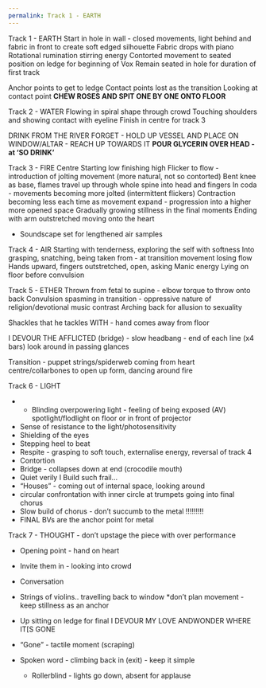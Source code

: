 ```yaml
---
permalink: Track 1 - EARTH
---
```

Track 1 - EARTH
Start in hole in wall - closed movements, 
light behind and fabric in front to create soft edged silhouette 
Fabric drops with piano 
Rotational rumination stirring energy 
Contorted movement to seated position on ledge for beginning of Vox 
Remain seated in hole for duration of first track 

Anchor points to get to ledge 
Contact points lost as the transition 
Looking at contact point
**CHEW ROSES AND SPIT ONE BY ONE ONTO FLOOR**


Track 2 - WATER
Flowing in spiral shape through crowd 
Touching shoulders and showing contact with eyeline 
Finish in centre for track 3 

DRINK FROM THE RIVER FORGET - HOLD UP VESSEL AND PLACE ON WINDOW/ALTAR - REACH UP TOWARDS IT
**POUR GLYCERIN OVER HEAD - at ‘SO DRINK’**

Track 3 - FIRE
Centre 
Starting low finishing high
Flicker to flow - introduction of jolting movement (more natural, not so contorted) 
Bent knee as base, flames travel up through whole spine into head and fingers
In coda - movements becoming more jolted (intermittent flickers) 
Contraction becoming less each time as movement expand - progression into a higher more opened space 
Gradually growing stillness in the final moments
Ending with arm outstretched moving onto the heart  

- Soundscape set for lengthened air samples 


Track 4 - AIR
Starting with tenderness, exploring the self with softness 
Into grasping, snatching, being taken from - at transition movement losing flow 
Hands upward, fingers outstretched, open, asking 
Manic energy 
Lying on floor before convulsion

Track 5 - ETHER
Thrown from fetal to supine - elbow torque to throw onto back 
Convulsion spasming in transition - oppressive nature of religion/devotional music contrast 
Arching back for allusion to sexuality 

Shackles that he tackles WITH - hand comes away from floor 

I DEVOUR THE AFFLICTED (bridge) - slow headbang - end of each line (x4 bars) look around in passing glances 

Transition - puppet strings/spiderweb coming from heart centre/collarbones to open up form, dancing around fire 


Track 6 - LIGHT

- &nbsp;
	- Blinding overpowering light - feeling of being exposed (AV) spotlight/flodlight on floor or in front of projector 
- Sense of resistance to the light/photosensitivity 
- Shielding of the eyes 
- Stepping heel to beat 
- Respite - grasping to soft touch, externalise energy, reversal of track 4 
- Contortion 
- Bridge - collapses down at end (crocodile mouth) 
- Quiet verily I Build such frail…
- “Houses” - coming out of internal space, looking around
- circular confrontation with inner circle at trumpets going into final chorus 
- Slow build of chorus - don’t succumb to the metal !!!!!!!!!
- FINAL BVs are the anchor point for metal 


Track 7 - THOUGHT - don’t upstage the piece with over performance 
- Opening point - hand on heart 
- Invite them in - looking into crowd 
- Conversation 
- Strings of violins.. travelling back to window 
*don’t plan movement - keep stillness as an anchor 

- Up sitting on ledge for final I DEVOUR MY LOVE ANDWONDER WHERE IT[S GONE 
- “Gone” - tactile moment (scraping) 
- Spoken word - climbing back in (exit) - keep it simple 
	- Rollerblind - lights go down, absent for applause